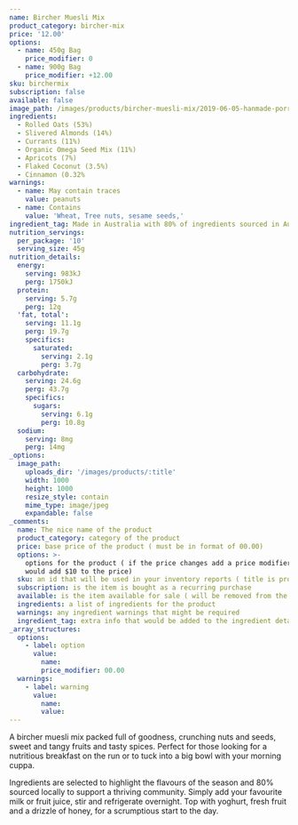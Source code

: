 ```yaml
---
name: Bircher Muesli Mix
product_category: bircher-mix
price: '12.00'
options:
  - name: 450g Bag
    price_modifier: 0
  - name: 900g Bag
    price_modifier: +12.00
sku: birchermix
subscription: false
available: false
image_path: /images/products/bircher-muesli-mix/2019-06-05-hanmade-porridgemixsquare.jpg
ingredients:
  - Rolled Oats (53%)
  - Slivered Almonds (14%)
  - Currants (11%)
  - Organic Omega Seed Mix (11%)
  - Apricots (7%)
  - Flaked Coconut (3.5%)
  - Cinnamon (0.32%
warnings:
  - name: May contain traces
    value: peanuts
  - name: Contains
    value: 'Wheat, Tree nuts, sesame seeds,'
ingredient_tag: Made in Australia with 80% of ingredients sourced in Australia
nutrition_servings:
  per_package: '10'
  serving_size: 45g
nutrition_details:
  energy:
    serving: 983kJ
    perg: 1750kJ
  protein:
    serving: 5.7g
    perg: 12g
  'fat, total':
    serving: 11.1g
    perg: 19.7g
    specifics:
      saturated:
        serving: 2.1g
        perg: 3.7g
  carbohydrate:
    serving: 24.6g
    perg: 43.7g
    specifics:
      sugars:
        serving: 6.1g
        perg: 10.8g
  sodium:
    serving: 8mg
    perg: 14mg
_options:
  image_path:
    uploads_dir: '/images/products/:title'
    width: 1000
    height: 1000
    resize_style: contain
    mime_type: image/jpeg
    expandable: false
_comments:
  name: The nice name of the product
  product_category: category of the product
  price: base price of the product ( must be in format of 00.00)
  options: >-
    options for the product ( if the price changes add a price modifier +10.00
    would add $10 to the price)
  sku: an id that will be used in your inventory reports ( title is probably good )
  subscription: is the item is bought as a recurring purchase
  available: is the item available for sale ( will be removed from the site )
  ingredients: a list of ingredients for the product
  warnings: any ingredient warnings that might be required
  ingredient_tag: extra info that would be added to the ingredient details
_array_structures:
  options:
    - label: option
      value:
        name:
        price_modifier: 00.00
  warnings:
    - label: warning
      value:
        name:
        value:
---
```


A bircher muesli mix packed full of goodness, crunching nuts and seeds, sweet and tangy fruits and tasty spices. Perfect for those looking for a nutritious breakfast on the run or to tuck into a big bowl with your morning cuppa.&nbsp;

Ingredients are selected to highlight the flavours of the season and 80% sourced locally to support a thriving community. Simply add your favourite milk or fruit juice, stir and refrigerate overnight. Top with yoghurt, fresh fruit and a drizzle of honey, for a scrumptious start to the day.
